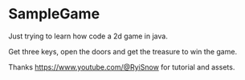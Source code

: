 # SampleGame
Just trying to learn how code a 2d game in java.


Get three keys, open the doors and get the treasure to win the game.

Thanks https://www.youtube.com/@RyiSnow for tutorial and assets.
